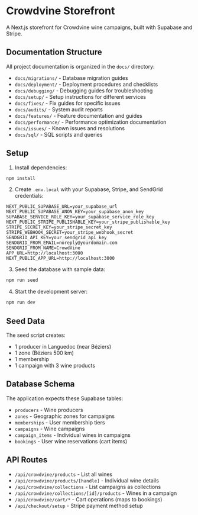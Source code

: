 # Crowdvine Storefront

A Next.js storefront for Crowdvine wine campaigns, built with Supabase and Stripe.

## Documentation Structure

All project documentation is organized in the `docs/` directory:

- `docs/migrations/` - Database migration guides
- `docs/deployment/` - Deployment procedures and checklists
- `docs/debugging/` - Debugging guides for troubleshooting
- `docs/setup/` - Setup instructions for different services
- `docs/fixes/` - Fix guides for specific issues
- `docs/audits/` - System audit reports
- `docs/features/` - Feature documentation and guides
- `docs/performance/` - Performance optimization documentation
- `docs/issues/` - Known issues and resolutions
- `docs/sql/` - SQL scripts and queries

## Setup

1. Install dependencies:

```bash
npm install
```

2. Create `.env.local` with your Supabase, Stripe, and SendGrid credentials:

```env
NEXT_PUBLIC_SUPABASE_URL=your_supabase_url
NEXT_PUBLIC_SUPABASE_ANON_KEY=your_supabase_anon_key
SUPABASE_SERVICE_ROLE_KEY=your_supabase_service_role_key
NEXT_PUBLIC_STRIPE_PUBLISHABLE_KEY=your_stripe_publishable_key
STRIPE_SECRET_KEY=your_stripe_secret_key
STRIPE_WEBHOOK_SECRET=your_stripe_webhook_secret
SENDGRID_API_KEY=your_sendgrid_api_key
SENDGRID_FROM_EMAIL=noreply@yourdomain.com
SENDGRID_FROM_NAME=CrowdVine
APP_URL=http://localhost:3000
NEXT_PUBLIC_APP_URL=http://localhost:3000
```

3. Seed the database with sample data:

```bash
npm run seed
```

4. Start the development server:

```bash
npm run dev
```

## Seed Data

The seed script creates:

- 1 producer in Languedoc (near Béziers)
- 1 zone (Béziers 500 km)
- 1 membership
- 1 campaign with 3 wine products

## Database Schema

The application expects these Supabase tables:

- `producers` - Wine producers
- `zones` - Geographic zones for campaigns
- `memberships` - User membership tiers
- `campaigns` - Wine campaigns
- `campaign_items` - Individual wines in campaigns
- `bookings` - User wine reservations (cart items)

## API Routes

- `/api/crowdvine/products` - List all wines
- `/api/crowdvine/products/[handle]` - Individual wine details
- `/api/crowdvine/collections` - List campaigns as collections
- `/api/crowdvine/collections/[id]/products` - Wines in a campaign
- `/api/crowdvine/cart/*` - Cart operations (maps to bookings)
- `/api/checkout/setup` - Stripe payment method setup
